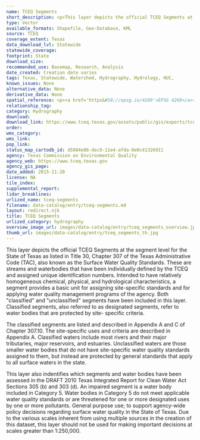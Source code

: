 ```yaml
---
name: TCEQ Segments
short_description: <p>This layer depicts the official TCEQ Segments at the segment level for the State of Texas as listed in Title 30, Chapter 307 of the Texas Administrative Code (TAC), also known as the Surface Water Quality Standards.</p>
type: Vector
available_formats: Shapefile, Geo-Database, KML
source: TCEQ
coverage_extent: Texas
data_download_lvl: Statewide
statewide_coverage: 
footprint: State
download_size: 
recommended_use: Basemap, Research, Analysis
date_created: Creation date varies
tags: Texas, Statewide, Watershed, Hydrography, Hydrology, HUC,
known_issues: None
alternative_data: None
derivative_data: None
spatial_reference: <p><a href='https&#58;//epsg.io/4269'>EPSG 4269</a></p>
relationship_tag: 
category: Hydrography
download: 
download_link: https://www.tceq.texas.gov/assets/public/gis/exports/tceq_segments_2012_shp.zip
order: 
wms_category: 
wms_link: 
pop_link: 
status_map_cartodb_id: d5084e86-dec9-11e4-afda-0e0c41326911
agency: Texas Commission on Environmental Quality
agency_web: https://www.tceq.texas.gov
agency_gis_page: 
date_added: 2015-11-20
license: NA
tile_index: 
supplemental_report: 
lidar_breaklines: 
urlized_name: tceq-segments
filename: data-catalog/entry/tceq-segments.md
layout: redirect.njk
title: TCEQ Segments
urlized_category: hydrography
overview_image_url: images/data-catalog/entry/tceq_segments_overview.jpg
thumb_url: images/data-catalog/entry/tceq_segments_th.jpg
---
```


This layer depicts the official TCEQ Segments at the segment level for the State of Texas as listed in Title 30, Chapter 307 of the Texas Administrative Code (TAC), also known as the Surface Water Quality Standards. These are streams and waterbodies that have been individually defined by the TCEQ and assigned unique identification numbers. Intended to have relatively homogeneous chemical, physical, and hydrological characteristics, a segment provides a basic unit for assigning site-specific standards and for applying water quality management programs of the agency. Both "classified" and "unclassified" segments have been included in this layer. Classified segments, also referred to as designated segments, refer to water bodies that are
 protected by site- specific criteria. 

The classified segments are listed and described in Appendix A and C of Chapter 307.10. The site-specific uses and criteria are described in Appendix A. Classified waters include most rivers and their major tributaries, major reservoirs, and estuaries. Unclassified waters are those smaller water bodies that do not have site-specific water quality standards assigned to them, but instead are protected by general standards that apply to all surface waters in the state.
 
 This layer also indentifies which segments and water bodies have been assessed in the DRAFT 2010 Texas Integrated Report for Clean Water Act Sections 305 (b) and 303 (d). An impaired segment is a water body included in Category 5. Water bodies in Category 5 do not meet applicable water quality standards or are threatened for one or more designated uses by one or more pollutants. General purpose use; to support agency-wide policy decisions regarding surface water quality in the State of Texas. Due to the various scales inherent from using multiple sources in the creation of this dataset, this layer should not be used for making important decisions at scales greater than 1:250,000.



